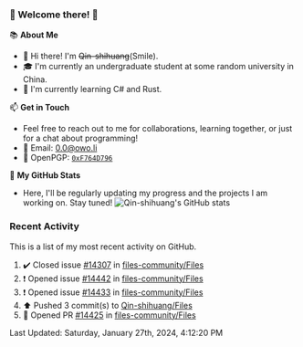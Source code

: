 ### 🌟 Welcome there! 🌟

📚 **About Me**
- 👋 Hi there! I'm ~~Qin-shihuang~~(Smile).
- 🎓 I'm currently an undergraduate student at some random university in China.
- 🌱 I'm currently learning C# and Rust.

📫 **Get in Touch**
- Feel free to reach out to me for collaborations, learning together, or just for a chat about programming!
- 📩 Email: 0.0@owo.li
- 🔑 OpenPGP: [`0xF764D796`](https://keys.openpgp.org/vks/v1/by-fingerprint/99D5AF94A1585E16E14895EFBF6C0BF4F764D796)


📝 **My GitHub Stats**
- Here, I'll be regularly updating my progress and the projects I am working on. Stay tuned!
![Qin-shihuang's GitHub stats](https://github-readme-stats.vercel.app/api?username=Qin-shihuang&show_icons=true)

### Recent Activity

This is a list of my most recent activity on GitHub.

<!--RECENT_ACTIVITY:start-->
1. ✔️ Closed issue [#14307](https://github.com/files-community/Files/issues/14307) in [files-community/Files](https://github.com/files-community/Files)<br>
2. ❗️ Opened issue [#14442](https://github.com/files-community/Files/issues/14442) in [files-community/Files](https://github.com/files-community/Files)<br>
3. ❗️ Opened issue [#14433](https://github.com/files-community/Files/issues/14433) in [files-community/Files](https://github.com/files-community/Files)<br>
4. ⬆️ Pushed 3 commit(s) to [Qin-shihuang/Files](https://github.com/Qin-shihuang/Files)<br>
5. 💪 Opened PR [#14425](https://github.com/files-community/Files/pull/14425) in [files-community/Files](https://github.com/files-community/Files)<br>
<!--RECENT_ACTIVITY:end-->

<!--RECENT_ACTIVITY:last_update-->
Last Updated: Saturday, January 27th, 2024, 4:12:20 PM
<!--RECENT_ACTIVITY:last_update_end-->
